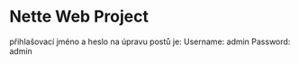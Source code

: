 Nette Web Project
=================
přihlašovací jméno a heslo na úpravu postů je:
Username: admin
Password: admin
